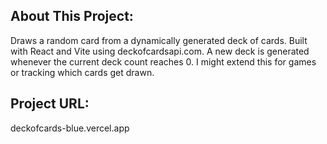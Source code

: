 ## About This Project:

Draws a random card from a dynamically generated deck of cards. Built with React and Vite using deckofcardsapi.com. A new deck is generated whenever the current deck count reaches 0. I might extend this for games or tracking which cards get drawn.

## Project URL:

deckofcards-blue.vercel.app
